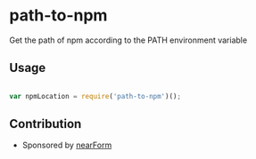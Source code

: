# path-to-npm

Get the path of npm according to the PATH environment variable

## Usage

```js

var npmLocation = require('path-to-npm')();

```


## Contribution

* Sponsored by [nearForm](http://nearform.com)

